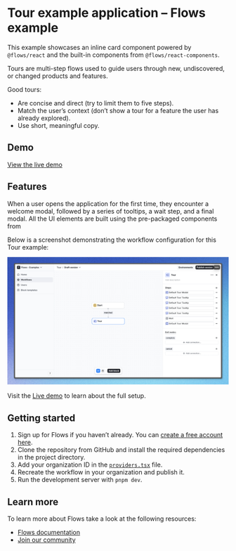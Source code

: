 # Tour example application – Flows example

This example showcases an inline card component powered by `@flows/react` and the built-in components from `@flows/react-components`.

Tours are multi-step flows used to guide users through new, undiscovered, or changed products and features.

Good tours:

- Are concise and direct (try to limit them to five steps).
- Match the user’s context (don’t show a tour for a feature the user has already explored).
- Use short, meaningful copy.

## Demo

[View the live demo](https://flows.sh/examples/tour)

## Features

When a user opens the application for the first time, they encounter a welcome modal, followed by a series of tooltips, a wait step, and a final modal. All the UI elements are built using the pre-packaged components from

Below is a screenshot demonstrating the workflow configuration for this Tour example:

![Workflow](./workflow.png)

Visit the [Live demo](https://flows.sh/examples/tour) to learn about the full setup.

## Getting started

1. Sign up for Flows if you haven’t already. You can [create a free account here](https://app.flows.sh/signup).
2. Clone the repository from GitHub and install the required dependencies in the project directory.
3. Add your organization ID in the [`providers.tsx`](./src/app/providers.tsx) file.
4. Recreate the workflow in your organization and publish it.
5. Run the development server with `pnpm dev`.

## Learn more

To learn more about Flows take a look at the following resources:

- [Flows documentation](https://flows.sh/docs)
- [Join our community](https://flows.sh/join-slack)
